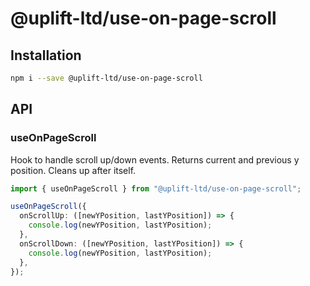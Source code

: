 # @uplift-ltd/use-on-page-scroll

## Installation

```sh
npm i --save @uplift-ltd/use-on-page-scroll
```

## API

### useOnPageScroll

Hook to handle scroll up/down events. Returns current and previous y position. Cleans up after
itself.

```ts
import { useOnPageScroll } from "@uplift-ltd/use-on-page-scroll";

useOnPageScroll({
  onScrollUp: ([newYPosition, lastYPosition]) => {
    console.log(newYPosition, lastYPosition);
  },
  onScrollDown: ([newYPosition, lastYPosition]) => {
    console.log(newYPosition, lastYPosition);
  },
});
```
